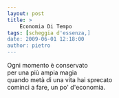 ```yaml
---
layout: post
title: >
    Economia Di Tempo
tags: [scheggia d'essenza,]
date: 2009-06-01 12:18:00
author: pietro
---
```

Ogni momento è conservato<br/>per una più ampia magia<br/>quando metà di una vita hai sprecato<br/>cominci a fare, un po' d'economia.
